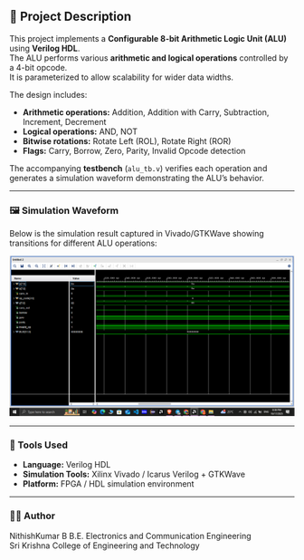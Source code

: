 ## 🧮 Project Description

This project implements a **Configurable 8-bit Arithmetic Logic Unit (ALU)** using **Verilog HDL**.  
The ALU performs various **arithmetic and logical operations** controlled by a 4-bit opcode.  
It is parameterized to allow scalability for wider data widths.

The design includes:
- **Arithmetic operations:** Addition, Addition with Carry, Subtraction, Increment, Decrement  
- **Logical operations:** AND, NOT  
- **Bitwise rotations:** Rotate Left (ROL), Rotate Right (ROR)  
- **Flags:** Carry, Borrow, Zero, Parity, Invalid Opcode detection  

The accompanying **testbench** (`alu_tb.v`) verifies each operation and generates a simulation waveform demonstrating the ALU’s behavior.

---

### 🖼️ Simulation Waveform
Below is the simulation result captured in Vivado/GTKWave showing transitions for different ALU operations:

![ALU Waveform](waveforms/alu_waveform.png)

---

### 🧩 Tools Used
- **Language:** Verilog HDL  
- **Simulation Tools:** Xilinx Vivado / Icarus Verilog + GTKWave  
- **Platform:** FPGA / HDL simulation environment  

---

### 👨‍💻 Author
NithishKumar B
B.E. Electronics and Communication Engineering  
Sri Krishna College of Engineering and Technology  
